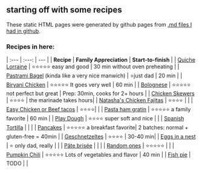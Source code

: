 ## starting off with some recipes

These static HTML pages were generated by github pages from [.md files I had in github](https://github.com/dernorberto/recipesforfamily).

### Recipes in here:

| :--- | :---: | --- |
| **Recipe** | **Family Appreciation** | **Start-to-finish** |
| [Quiche Lorraine](https://dernorberto.github.io/Quiche%20Lorraine) | :star::star::star::star::star: easy and good | 30 min without oven preheating |
| [Pastrami Bagel](https://dernorberto.github.io/pastramibagel) (kinda like a very nice manwich) | :star:just dad | 20 min |
| [Biryani Chicken](https://dernorberto.github.io/Biryani%20chicken) | :star::star::star::star::star: It goes very well | 60 min |
| [Bolognese](https://dernorberto.github.io/Bolognese%20sauce) | :star::star::star::star::star: not perfect but great | Prep: 30min, cooks for 2+ hours |
| [Chicken Skewers](https://dernorberto.github.io/Chicken%20skewers) | :star::star::star::star: | the marinade takes hours|
| [Natasha's Chicken Fajitas](https://dernorberto.github.io/Natasha's%20Chicken%20Fajitas) | :star::star::star::star: | |
| [Easy Chicken or Beef tacos](https://dernorberto.github.io/Tacos%20Chicken%20or%20Beef) | :star::star::star::star:| |
| [Pasta ham gratin](https://dernorberto.github.io/Pasta%20ham%20gratin) | :star::star::star::star::star: a family favorite | 60 min |
| [Play Dough](https://dernorberto.github.io/Play%20dough) | :star::star::star::star: super soft and nice | |
| [Spanish Tortilla](https://dernorberto.github.io/Spanish%20tortilla) | | |
| [Pancakes](https://dernorberto.github.io/pancakes) | :star::star::star::star::star: a breakfast favorite|  2 batches: normal + gluten-free = 40min |
| [Geschnetzeltes](https://dernorberto.github.io/Geschnetzeltes) | :star::star::star::star: | 30-40 min|
| [Eggs in a nest](https://dernorberto.github.io/Eggs%20in%20a%20nest) | :star: only dad, really | | 
| [Pâte brisée](https://dernorberto.github.io/pate%20brisee) | | |
| [Random ones](https://dernorberto.github.io/random_dads_recipes) | :star::star::star::star::star: | |
| [Pumpkin Chili](https://dernorberto.github.io/pumpkinchili)  | :star::star::star::star::star: Lots of vegetables and flavor | 40 min |
| [Fish pie](https://dernorberto.github.io/Fish%20pie) | TODO | |


